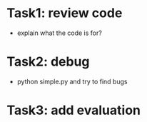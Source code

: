 # Task1: review code
- explain what the code is for?


# Task2: debug
- python simple.py and try to find bugs

# Task3: add evaluation
